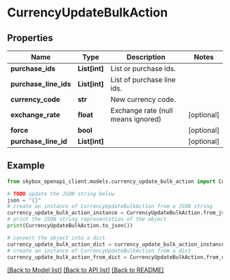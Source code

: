 # CurrencyUpdateBulkAction


## Properties

Name | Type | Description | Notes
------------ | ------------- | ------------- | -------------
**purchase_ids** | **List[int]** | List or purchase ids. | 
**purchase_line_ids** | **List[int]** | List of purchase line ids. | 
**currency_code** | **str** | New currency code. | 
**exchange_rate** | **float** | Exchange rate (null means ignored) | [optional] 
**force** | **bool** |  | [optional] 
**purchase_line_id** | **List[int]** |  | [optional] 

## Example

```python
from skybox_openapi_client.models.currency_update_bulk_action import CurrencyUpdateBulkAction

# TODO update the JSON string below
json = "{}"
# create an instance of CurrencyUpdateBulkAction from a JSON string
currency_update_bulk_action_instance = CurrencyUpdateBulkAction.from_json(json)
# print the JSON string representation of the object
print(CurrencyUpdateBulkAction.to_json())

# convert the object into a dict
currency_update_bulk_action_dict = currency_update_bulk_action_instance.to_dict()
# create an instance of CurrencyUpdateBulkAction from a dict
currency_update_bulk_action_from_dict = CurrencyUpdateBulkAction.from_dict(currency_update_bulk_action_dict)
```
[[Back to Model list]](../README.md#documentation-for-models) [[Back to API list]](../README.md#documentation-for-api-endpoints) [[Back to README]](../README.md)


